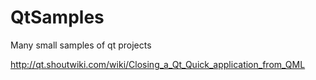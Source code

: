 # QtSamples
Many small samples of qt projects


http://qt.shoutwiki.com/wiki/Closing_a_Qt_Quick_application_from_QML

